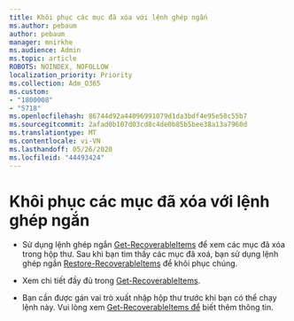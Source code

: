 ```yaml
---
title: Khôi phục các mục đã xóa với lệnh ghép ngắn
ms.author: pebaum
author: pebaum
manager: mnirkhe
ms.audience: Admin
ms.topic: article
ROBOTS: NOINDEX, NOFOLLOW
localization_priority: Priority
ms.collection: Adm_O365
ms.custom:
- "1800008"
- "5718"
ms.openlocfilehash: 86744d92a44096991079d1da3bdf4e95e58c55b7
ms.sourcegitcommit: 2afad0b107d03cd8c4de0b85b5bee38a13a7960d
ms.translationtype: MT
ms.contentlocale: vi-VN
ms.lasthandoff: 05/26/2020
ms.locfileid: "44493424"
---
```

# <a name="recover-deleted-items-with-cmdlet"></a>Khôi phục các mục đã xóa với lệnh ghép ngắn

- Sử dụng lệnh ghép ngắn [Get-RecoverableItems](https://docs.microsoft.com/powershell/module/exchange/get-recoverableitems?view=exchange-ps) để xem các mục đã xóa trong hộp thư. Sau khi bạn tìm thấy các mục đã xoá, bạn sử dụng lệnh ghép ngắn [Restore-RecoverableItems](https://docs.microsoft.com/powershell/module/exchange/Restore-RecoverableItems?view=exchange-ps) để khôi phục chúng.

- Xem chi tiết đầy đủ trong [Get-RecoverableItems](https://docs.microsoft.com/powershell/module/exchange/get-recoverableitems?view=exchange-ps).

- Bạn cần được gán vai trò xuất nhập hộp thư trước khi bạn có thể chạy lệnh này. Vui lòng xem [Get-RecoverableItems để](https://docs.microsoft.com/powershell/module/exchange/get-recoverableitems?view=exchange-ps) biết thêm thông tin.

